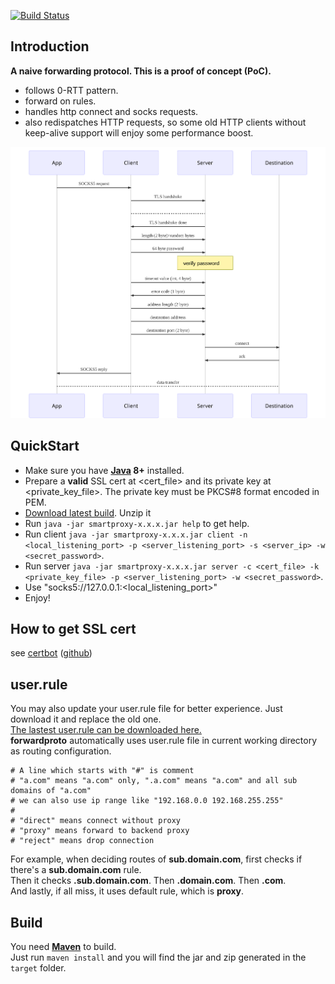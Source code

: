[![Build Status](https://travis-ci.com/Immueggpain/forwardproto.svg?branch=master)](https://travis-ci.com/Immueggpain/forwardproto)

## Introduction 

**A naive forwarding protocol. This is a proof of concept (PoC).**

- follows 0-RTT pattern.
- forward on rules.
- handles http connect and socks requests.
- also redispatches HTTP requests, so some old HTTP clients without keep-alive support will enjoy some performance boost.

![diagram](diagram.svg)

[//]: # (<img src="diagram.svg" width="90%">)

## QuickStart
* Make sure you have **[Java](https://jdk.java.net/11/) 8+** installed. 
* Prepare a **valid** SSL cert at <cert_file> and its private key at <private_key_file>. The private key must be PKCS#8 format encoded in PEM.
* [Download latest build](https://github.com/Immueggpain/forwardproto/releases). Unzip it
* Run `java -jar smartproxy-x.x.x.jar help` to get help.
* Run client `java -jar smartproxy-x.x.x.jar client -n <local_listening_port> -p <server_listening_port> -s <server_ip> -w <secret_password>`.
* Run server `java -jar smartproxy-x.x.x.jar server -c <cert_file> -k <private_key_file> -p <server_listening_port> -w <secret_password>`.
* Use "socks5://127.0.0.1:<local_listening_port>"
* Enjoy!

## How to get SSL cert
see [certbot](https://certbot.eff.org/) ([github](https://github.com/certbot/certbot))

## user.rule
You may also update your user.rule file for better experience. Just download it and replace the old one.  
[The lastest user.rule can be downloaded here.](user.rule)  
**forwardproto** automatically uses user.rule file in current working directory as routing configuration.  
```
# A line which starts with "#" is comment
# "a.com" means "a.com" only, ".a.com" means "a.com" and all sub domains of "a.com" 
# we can also use ip range like "192.168.0.0 192.168.255.255"
#
# "direct" means connect without proxy
# "proxy" means forward to backend proxy
# "reject" means drop connection
```
For example, when deciding routes of **sub.domain.com**, first checks if there's a **sub.domain.com** rule.  
Then it checks **.sub.domain.com**. Then **.domain.com**. Then **.com**.  
And lastly, if all miss, it uses default rule, which is **proxy**.

## Build
You need [**Maven**](https://maven.apache.org/) to build.  
Just run `maven install` and you will find the jar and zip generated in the `target` folder.  
